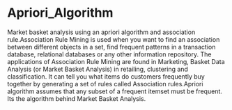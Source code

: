 # Apriori_Algorithm
Market basket analysis using an apriori algorithm and association rule.Association Rule Mining is used when you want to find an association between different objects in a set, find frequent patterns in a transaction database, relational databases or any other information repository. The applications of Association Rule Mining are found in Marketing, Basket Data Analysis (or Market Basket Analysis) in retailing, clustering and classification. It can tell you what items do customers frequently buy together by generating a set of rules called Association rules.Apriori algorithm assumes that any subset of a frequent itemset must be frequent. Its the algorithm behind Market Basket Analysis.
